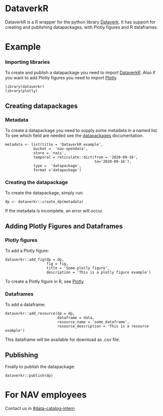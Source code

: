 # DataverkR
DataverkR is a R wrapper for the python library [Dataverk](https://pypi.org/project/dataverk/). It
has support for creating and publishing datapackages, with Plotly figures and R dataframes.


# Example

### Importing libraries
To create and publish a datapackage you need to import [DataverkR](https://github.com/navikt/dataverkr). Also if you want to add Plotly figures you need to import [Plotly](https://plotly.com/r/).

```
library(dataverkr)
library(plotly)
```

## Creating datapackages
### Metadata
To create a datapackage you need to supply some metadata in a named list. To see which field are needed see the
[datapackages](https://dataplattform.gitbook.io/nada/analyseplattform/dataverk/datapakker) documentation.


```
metadata <- list(title = 'DataverkR example',
             bucket =  'nav-opendata',
             store = 'nais', 
             temporal = reticulate::dict(from = '2020-09-16',
                                         to='2020-09-16'), 
             type =  'datapackage',
             format ='datapackage')
```

### Creating the datapackage
To create the datapackage, simply run:
```
dp <- dataverkr::create_dp(metadata)
```

If the metadata is incomplete, an error will occur.

## Adding Plotly Figures and Dataframes

### Plotly figures
To add a Plotly figure:
```
dataverkr::add_fig(dp = dp,
                   fig = fig,
                   title = 'Some plotly figure', 
                   description = 'This is a plotly figure example')
```
To create a Plotly figure in R, see [Plotly](https://plotly.com/r/).

### Dataframes
To add a dataframe:
```
dataverkr::add_resource(dp = dp,
                        dataframe = data,
                        resource_name = 'some_dataframe',
                        resource_description = 'This is a resource example')
```
This dataframe will be available for download as .csv file.

## Publishing
Finally to publish the datapackage:
```
dataverkr::publish(dp)
```

# For NAV employees
Contact us in [#data-catalog-intern](https://nav-it.slack.com/archives/CQ9SV9DNE)
